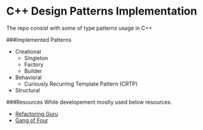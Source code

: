 # C++ Design Patterns Implementation

The repo consist with some of type patterns usage in C++

###Implemented Patterns
- Creational
    * Singleton
    * Factory
    * Builder
- Behavioral
    * Curiously Recurring Template Pattern (CRTP)
- Structural

###Resources
While developement mostly used below resources.

- [Refactoring Guru](https://refactoring.guru/design-patterns/factory-method/cpp/example)
- [Gang of Four](https://www.amazon.com/gp/product/0201633612/ref=as_li_tl?ie=UTF8&camp=1789&creative=390957&creativeASIN=0201633612&linkCode=as2&tag=triatcraft-20&linkId=XRGUDJCGWC6AJNZM)
